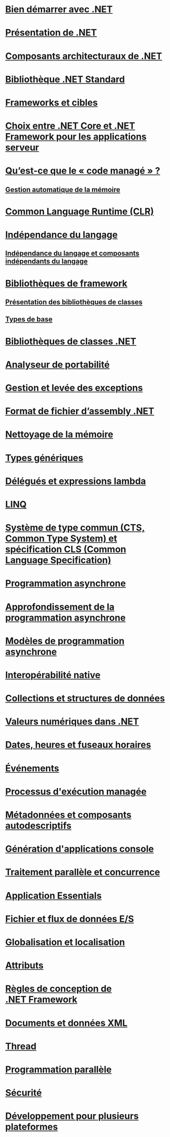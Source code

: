# [Bien démarrer avec .NET](getting-started.md)
# [Présentation de .NET](tour.md)
# [Composants architecturaux de .NET](components.md)
# [Bibliothèque .NET Standard](library.md)
# [Frameworks et cibles](frameworks.md)
# [Choix entre .NET Core et .NET Framework pour les applications serveur](choosing-core-framework-server.md)
# [Qu’est-ce que le « code managé » ?](managed-code.md)
## [Gestion automatique de la mémoire](automatic-memory-management.md) 
# [Common Language Runtime (CLR)](clr.md)
# [Indépendance du langage](language-independence.md)
## [Indépendance du langage et composants indépendants du langage](language-independence-and-language-independent-components.md)
# [Bibliothèques de framework](framework-libraries.md)
## [Présentation des bibliothèques de classes](class-library-overview.md)  
## [Types de base](base-types/)  
# [Bibliothèques de classes .NET](class-libraries.md)
# [Analyseur de portabilité](portability-analyzer.md)
# [Gestion et levée des exceptions](exceptions/)
# [Format de fichier d’assembly .NET](assembly-format.md)
# [Nettoyage de la mémoire](garbage-collection/)
# [Types génériques](generics.md)
# [Délégués et expressions lambda](delegates-lambdas.md)
# [LINQ](using-linq.md)
# [Système de type commun (CTS, Common Type System) et spécification CLS (Common Language Specification)](common-type-system.md)
# [Programmation asynchrone](async.md)
# [Approfondissement de la programmation asynchrone](async-in-depth.md)
# [Modèles de programmation asynchrone](asynchronous-programming-patterns/)
# [Interopérabilité native](native-interop.md)
# [Collections et structures de données](collections/)
# [Valeurs numériques dans .NET](numerics.md)
# [Dates, heures et fuseaux horaires](datetime/)
# [Événements](events/)
# [Processus d'exécution managée](managed-execution-process.md)
# [Métadonnées et composants autodescriptifs](metadata-and-self-describing-components.md)
# [Génération d'applications console](building-console-apps.md)
# [Traitement parallèle et concurrence](parallel-processing-and-concurrency.md)
# [Application Essentials](application-essentials.md)
# [Fichier et flux de données E/S](io/index.md)
# [Globalisation et localisation](globalization-localization/)
# [Attributs](attributes/)
# [Règles de conception de .NET Framework](design-guidelines/)
# [Documents et données XML](data/xml/)
# [Thread](threading/)
# [Programmation parallèle](parallel-programming/)
# [Sécurité](security/)
# [Développement pour plusieurs plateformes](cross-platform/)
